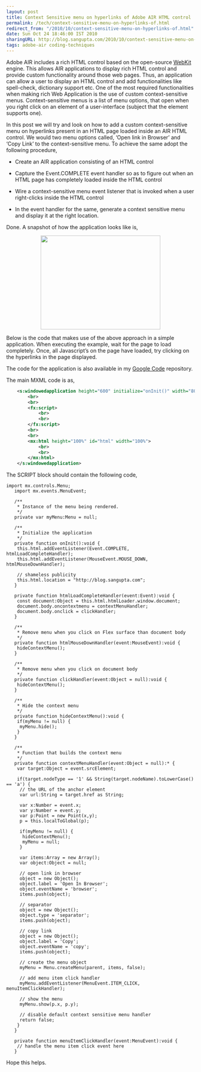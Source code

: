 ```yaml
---
layout: post
title: Context Sensitive menu on hyperlinks of Adobe AIR HTML control
permalink: /tech/context-sensitive-menu-on-hyperlinks-of.html
redirect_from: "/2010/10/context-sensitive-menu-on-hyperlinks-of.html"
date: Sun Oct 24 18:46:00 IST 2010
sharingURL: http://blog.sangupta.com/2010/10/context-sensitive-menu-on-hyperlinks-of.html
tags: adobe-air coding-techniques
---
```


Adobe AIR includes a rich HTML control based on the open-source 
<a href="http://webkit.org/">WebKit</a> engine. This allows AIR applications to 
display rich HTML control and provide custom functionality around those web pages. 
Thus, an application can allow a user to display an HTML control and add functionalities 
like spell-check, dictionary support etc. One of the most required functionalities 
when making rich Web Application is the use of custom context-sensitive menus. 
Context-sensitive menus is a list of menu options, that open when you right click 
on an element of a user-interface (subject that the element supports one).

In this post we will try and look on how to add a custom context-sensitive menu on 
hyperlinks present in an HTML page loaded inside an AIR HTML control. We would two 
menu options called, ‘Open link in Browser’ and ‘Copy Link’ to the context-sensitive 
menu. To achieve the same adopt the following procedure,

* Create an AIR application consisting of an HTML control

* Capture the Event.COMPLETE event handler so as to figure out when an HTML page has completely loaded inside the HTML control

* Wire a context-sensitive menu event listener that is invoked when a user right-clicks inside the HTML control

* In the event handler for the same, generate a context sensitive menu and display it at the right location.

Done. A snapshot of how the application looks like is,

<div class="separator" style="clear: both; text-align: center;">
    <a href="http://3.bp.blogspot.com/_Igofzvi0TDM/TMKpsrHK3lI/AAAAAAAAFdg/zlHkHCUpvok/s1600/ContextSensitiveMenuOnHyperlinksInHTMLControl.PNG" imageanchor="1" style="margin-left: 1em; margin-right: 1em;"><img border="0" height="251" src="http://3.bp.blogspot.com/_Igofzvi0TDM/TMKpsrHK3lI/AAAAAAAAFdg/zlHkHCUpvok/s320/ContextSensitiveMenuOnHyperlinksInHTMLControl.PNG" width="320"></a>
</div>

Below is the code that makes use of the above approach in a simple application. When 
executing the example, wait for the page to load completely. Once, all Javascript’s 
on the page have loaded, try clicking on the hyperlinks in the page displayed.

The code for the application is also available in my 
<a href="http://code.google.com/p/sangupta">Google Code</a> repository.

The main MXML code is as,
```xml
    <s:windowedapplication height="600" initialize="onInit()" width="800" xmlns:fx="http://ns.adobe.com/mxml/2009" xmlns:mx="library://ns.adobe.com/flex/mx" xmlns:s="library://ns.adobe.com/flex/spark"> 
        <br> 
        <br> 
        <fx:script>
            <br> 
            <br> 
        </fx:script>
        <br>
        <br> 
        <mx:html height="100%" id="html" width="100%">
            <br> 
            <br>
        </mx:html>
    </s:windowedapplication>
```

The SCRIPT block should contain the following code,

```
import mx.controls.Menu;
   import mx.events.MenuEvent;
    
   /**
    * Instance of the menu being rendered.
    */
   private var myMenu:Menu = null;
    
   /**
    * Initialize the application
    */
   private function onInit():void {
    this.html.addEventListener(Event.COMPLETE, htmlLoadCompleteHandler);
    this.html.addEventListener(MouseEvent.MOUSE_DOWN, htmlMouseDownHandler);
     
    // shameless publicity
    this.html.location = "http://blog.sangupta.com";
   }
    
   private function htmlLoadCompleteHandler(event:Event):void {
    const document:Object = this.html.htmlLoader.window.document;
    document.body.oncontextmenu = contextMenuHandler;
    document.body.onclick = clickHandler;
   }
    
   /**
    * Remove menu when you click on Flex surface than document body
    */
   private function htmlMouseDownHandler(event:MouseEvent):void {
    hideContextMenu();
   }
 
   /**
    * Remove menu when you click on document body
    */
   private function clickHandler(event:Object = null):void {
    hideContextMenu();
   }
    
   /**
    * Hide the context menu
    */
   private function hideContextMenu():void {
    if(myMenu != null) {
     myMenu.hide();
    }
   }
    
   /**
    * Function that builds the context menu
    */
   private function contextMenuHandler(event:Object = null):* {
    var target:Object = event.srcElement;
 
    if(target.nodeType == '1' && String(target.nodeName).toLowerCase() == 'a') {
     // the URL of the anchor element
     var url:String = target.href as String;
 
     var x:Number = event.x;
     var y:Number = event.y;
     var p:Point = new Point(x,y);
     p = this.localToGlobal(p);
 
     if(myMenu != null) {
      hideContextMenu();
      myMenu = null;
     }
 
     var items:Array = new Array();
     var object:Object = null;
      
     // open link in browser
     object = new Object();
     object.label = 'Open In Browser';
     object.eventName = 'browser';
     items.push(object);
      
     // separator
     object = new Object();
     object.type = 'separator';
     items.push(object);
      
     // copy link
     object = new Object();
     object.label = 'Copy';
     object.eventName = 'copy';
     items.push(object);
      
     // create the menu object
     myMenu = Menu.createMenu(parent, items, false);  
 
     // add menu item click handler
     myMenu.addEventListener(MenuEvent.ITEM_CLICK, menuItemClickHandler);
      
     // show the menu
     myMenu.show(p.x, p.y);
 
     // disable default context sensitive menu handler
     return false;
    }
   }
    
   private function menuItemClickHandler(event:MenuEvent):void {
    // handle the menu item click event here
   }
```

Hope this helps. 

